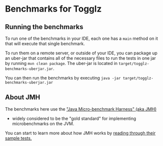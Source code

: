 Benchmarks for Togglz
======

Running the benchmarks
---

To run one of the benchmarks in your IDE, each one has a `main` method on it that will execute that single benchmark.
 
To run them on a remote server, or outside of your IDE, you can package up an uber-jar that contains all of the necessary
files to run the tests in one jar by running `mvn clean package`. The uber-jar is located in `target/togglz-benchmarks-uberjar.jar`.
 
You can then run the benchmarks by executing `java -jar target/togglz-benchmarks-uberjar.jar` 


About JMH
---
The benchmarks here use the ["Java Micro-benchmark Harness" (aka JMH)](http://openjdk.java.net/projects/code-tools/jmh/)
 - widely considered to be the "gold standard" for implementing microbenchmarks on the JVM. 

You can start to learn more about how JMH works by [reading through their sample tests.](http://hg.openjdk.java.net/code-tools/jmh/file/tip/jmh-samples/src/main/java/org/openjdk/jmh/samples/)
